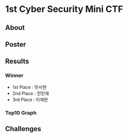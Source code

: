 # 1st Cyber Security Mini CTF

## About

## Poster

## Results

### Winner

* 1st Place : 민서현
* 2nd Place : 전민재
* 3rd Place : 이재현

### Top10 Graph



## Challenges

